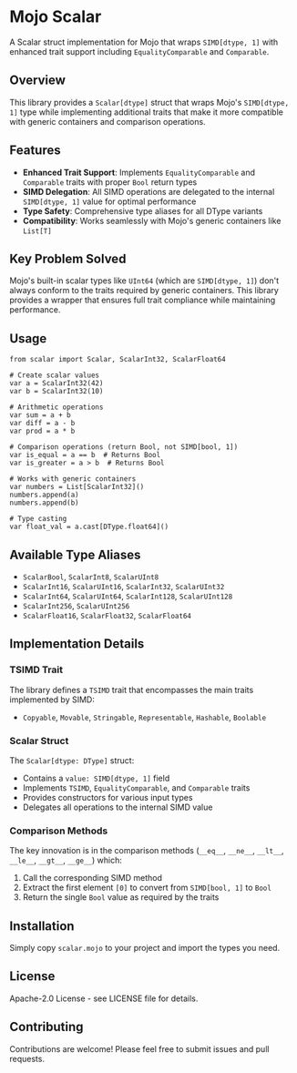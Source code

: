 # Mojo Scalar

A Scalar struct implementation for Mojo that wraps `SIMD[dtype, 1]` with enhanced trait support including `EqualityComparable` and `Comparable`.

## Overview

This library provides a `Scalar[dtype]` struct that wraps Mojo's `SIMD[dtype, 1]` type while implementing additional traits that make it more compatible with generic containers and comparison operations.

## Features

- **Enhanced Trait Support**: Implements `EqualityComparable` and `Comparable` traits with proper `Bool` return types
- **SIMD Delegation**: All SIMD operations are delegated to the internal `SIMD[dtype, 1]` value for optimal performance
- **Type Safety**: Comprehensive type aliases for all DType variants
- **Compatibility**: Works seamlessly with Mojo's generic containers like `List[T]`

## Key Problem Solved

Mojo's built-in scalar types like `UInt64` (which are `SIMD[dtype, 1]`) don't always conform to the traits required by generic containers. This library provides a wrapper that ensures full trait compliance while maintaining performance.

## Usage

```mojo
from scalar import Scalar, ScalarInt32, ScalarFloat64

# Create scalar values
var a = ScalarInt32(42)
var b = ScalarInt32(10)

# Arithmetic operations
var sum = a + b
var diff = a - b
var prod = a * b

# Comparison operations (return Bool, not SIMD[bool, 1])
var is_equal = a == b  # Returns Bool
var is_greater = a > b  # Returns Bool

# Works with generic containers
var numbers = List[ScalarInt32]()
numbers.append(a)
numbers.append(b)

# Type casting
var float_val = a.cast[DType.float64]()
```

## Available Type Aliases

- `ScalarBool`, `ScalarInt8`, `ScalarUInt8`
- `ScalarInt16`, `ScalarUInt16`, `ScalarInt32`, `ScalarUInt32`
- `ScalarInt64`, `ScalarUInt64`, `ScalarInt128`, `ScalarUInt128`
- `ScalarInt256`, `ScalarUInt256`
- `ScalarFloat16`, `ScalarFloat32`, `ScalarFloat64`

## Implementation Details

### TSIMD Trait

The library defines a `TSIMD` trait that encompasses the main traits implemented by SIMD:
- `Copyable`, `Movable`, `Stringable`, `Representable`, `Hashable`, `Boolable`

### Scalar Struct

The `Scalar[dtype: DType]` struct:
- Contains a `value: SIMD[dtype, 1]` field
- Implements `TSIMD`, `EqualityComparable`, and `Comparable` traits
- Provides constructors for various input types
- Delegates all operations to the internal SIMD value

### Comparison Methods

The key innovation is in the comparison methods (`__eq__`, `__ne__`, `__lt__`, `__le__`, `__gt__`, `__ge__`) which:
1. Call the corresponding SIMD method
2. Extract the first element `[0]` to convert from `SIMD[bool, 1]` to `Bool`
3. Return the single `Bool` value as required by the traits

## Installation

Simply copy `scalar.mojo` to your project and import the types you need.

## License

Apache-2.0 License - see LICENSE file for details.

## Contributing

Contributions are welcome! Please feel free to submit issues and pull requests.
